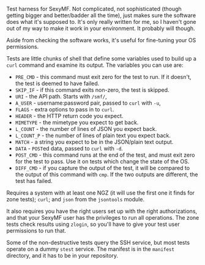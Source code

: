 Test harness for SexyMF. Not complicated, not sophisticated (though getting
bigger and better/badder all the time), just makes sure the software does
what it's supposed to. It's only really written for me, so I haven't gone
out of my way to make it work in your environment. It probably will though.

Aside from checking the software works, it's useful for fine-tuning your OS
permissions.

Tests are little chunks of shell that define some variables used to build up
a `curl` command and examine its output. The variables you can use are:

 * `PRE_CMD` - this command must exit zero for the test to run. If it
   doesn't, the test is deemed to have failed.
 * `SKIP_IF` - if this command exits non-zero, the test is skipped.
 * `URI` - the API path. Starts with `/smf/`,
 * `A_USER` - username:password pair, passed to `curl` with `-u`,
 * `FLAGS` - extra options to pass in to `curl`.
 * `HEADER` - the HTTP return code you expect.
 * `MIMETYPE` - the mimetype you expect to get back.
 * `L_COUNT` - the number of lines of JSON you expect back.
 * `L_COUNT_P` - the number of lines of plain text you expect back.
 * `MATCH` - a string you expect to be in the JSON/plain text output.
 * `DATA` - `POST`ed data, passed to `curl` with `-d`.
 * `POST_CMD` - this command runs at the end of the test, and must exit zero
   for the test to pass. Use it on tests which change the state of the OS.
 * `DIFF_CMD` - if you capture the output of the test, it will be compared
   to the output of this command with `cmp`. If the two outputs are
   different, the test has failed.

Requires a system with at least one NGZ (it will use the first one it finds
for zone tests); `curl`; and `json` from the `jsontools` module.

It also requires you have the right users set up with the right
authorizations, and that your SexyMF user has the privileges to run all
operations. The zone tests check results using `zlogin`, so you'll have to
give your test user permissions to run that.

Some of the non-destructive tests query the SSH service, but most tests
operate on a dummy `stest` service. The manifest is in the `manifest`
directory, and it has to be in your repository.

